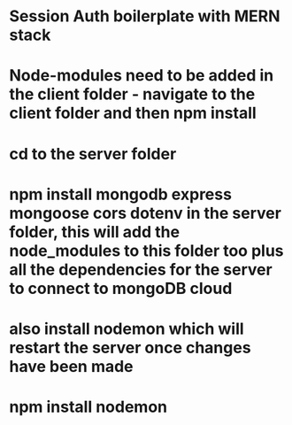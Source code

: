 # Session Auth boilerplate with MERN stack

# Node-modules need to be added in the client folder - navigate to the client folder and then npm install 

# cd to the server folder
# npm install mongodb express mongoose cors dotenv in the server folder, this will add the node_modules to this folder too plus all the dependencies for the server to connect to mongoDB cloud

# also install nodemon which will restart the server once changes have been made
# npm install nodemon

